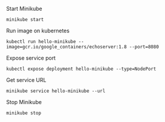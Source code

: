 Start Minikube

```
minikube start
```

Run image on kubernetes

```
kubectl run hello-minikube --image=gcr.io/google_containers/echoserver:1.8 --port=8080
```

Expose service port

```
kubectl expose deployment hello-minikube --type=NodePort
```


Get service URL

```
minikube service hello-minikube --url
```

Stop Minikube

```
minikube stop
```